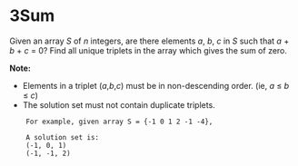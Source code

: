 # 3Sum

Given an array _S_ of _n_ integers, are there elements _a_, _b_, _c_ in _S_ such that _a_ + _b_ + _c_ = 0? Find all unique triplets in the array which gives the sum of zero.

**Note:**  

*   Elements in a triplet (_a_,_b_,_c_) must be in non-descending order. (ie, _a_ ≤ _b_ ≤ _c_)
*   The solution set must not contain duplicate triplets.

<pre><code>    For example, given array S = {-1 0 1 2 -1 -4},

    A solution set is:
    (-1, 0, 1)
    (-1, -1, 2)
</code></pre>